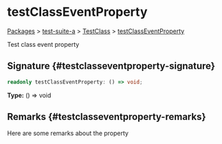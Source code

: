 # testClassEventProperty

[Packages](/) \> [test-suite-a](/test-suite-a/) \> [TestClass](/test-suite-a/testclass-class/) \> [testClassEventProperty](/test-suite-a/testclass-class/testclasseventproperty-property)

Test class event property

## Signature {#testclasseventproperty-signature}

```typescript
readonly testClassEventProperty: () => void;
```

**Type:** () =\> void

## Remarks {#testclasseventproperty-remarks}

Here are some remarks about the property
